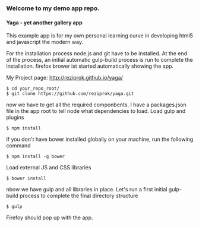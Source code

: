 ### Welcome to my demo app repo.
#### Yaga - yet another gallery app  
This example app is for my own personal learning curve in developing html5 and javascript the modern way.
  
For the installation process node.js and git have to be installed. At the end of the process, an initial automatic gulp-build process is run to complete the installation. firefox brower ist started automatically showing the app.
  
My Project page: http://reziprok.github.io/yaga/
  
``` 
$ cd your_repo_root/
$ git clone https://github.com/reziprok/yaga.git
```
  
now we have to get all the required componbents. I have a packages.json file in the app root to tell node what dependencies to load.
Load gulp and plugins
```  
$ npm install
```  
  
If you don't have bower installed globally on your machine, run the following command
```  
$ npm install -g bower
``` 
  
Load external JS and CSS libraries  
```  
$ bower install
``` 
  
nbow we have gulp and all libraries in place. Let's run a first initial gulp-build process to complete the final directory structure
```  
$ gulp
``` 
Firefoy should pop up with the app.  
